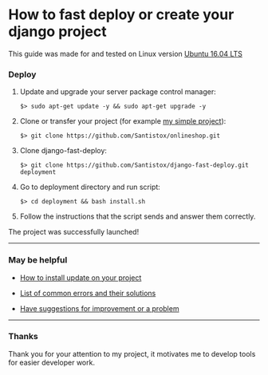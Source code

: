 # How to fast deploy or create your django project

This guide was made for and tested on Linux version [Ubuntu 16.04 LTS](https://releases.ubuntu.com/16.04/)

### Deploy

1. Update and upgrade your server package control manager:

    `$> sudo apt-get update -y && sudo apt-get upgrade -y`

2. Clone or transfer your project (for example [my simple project](https://github.com/Santistox/onlineshop)):

    `$> git clone https://github.com/Santistox/onlineshop.git`

3. Clone django-fast-deploy:

    `$> git clone https://github.com/Santistox/django-fast-deploy.git deployment`

4. Go to deployment directory and run script:

    `$> cd deployment && bash install.sh`

5. Follow the instructions that the script sends and answer them correctly.


The project was successfully launched!


***


### May be helpful

* [How to install update on your project](https://github.com/Santistox/django-fast-deploy/wiki/Update-project)

* [List of common errors and their solutions](https://github.com/Santistox/django-fast-deploy/wiki/Django-Fast-Deploy-Errors)

* [Have suggestions for improvement or a problem](https://github.com/Santistox/django-fast-deploy/issues)


***

### Thanks
Thank you for your attention to my project, it motivates me to develop tools for easier developer work.
